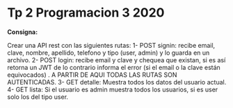 # Tp 2 Programacion 3 2020

**Consigna:**

Crear una API rest con las siguientes rutas:
1- POST signin: recibe email, clave, nombre, apellido, telefono y tipo (user, admin) y lo guarda en un archivo.
2- POST login: recibe email y clave y chequea que existan, si es así retorna un JWT de lo contrario informa el error (si el email o la clave están equivocados) .
A PARTIR DE AQUI TODAS LAS RUTAS SON AUTENTICADAS.
3- GET detalle: Muestra todos los datos del usuario actual.
4- GET lista: Si el usuario es admin muestra todos los usuarios, si es user solo los del tipo user.